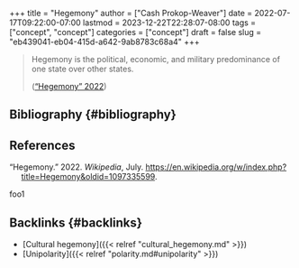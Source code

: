 +++
title = "Hegemony"
author = ["Cash Prokop-Weaver"]
date = 2022-07-17T09:22:00-07:00
lastmod = 2023-12-22T22:28:07-08:00
tags = ["concept", "concept"]
categories = ["concept"]
draft = false
slug = "eb439041-eb04-415d-a642-9ab8783c68a4"
+++

> Hegemony is the political, economic, and military predominance of one state over other states.
>
> (<a href="#citeproc_bib_item_1">“Hegemony” 2022</a>)


## Bibliography {#bibliography}

## References

<style>.csl-entry{text-indent: -1.5em; margin-left: 1.5em;}</style><div class="csl-bib-body">
  <div class="csl-entry"><a id="citeproc_bib_item_1"></a>“Hegemony.” 2022. <i>Wikipedia</i>, July. <a href="https://en.wikipedia.org/w/index.php?title=Hegemony&oldid=1097335599">https://en.wikipedia.org/w/index.php?title=Hegemony&#38;oldid=1097335599</a>.</div>
</div>

foo1


## Backlinks {#backlinks}

-   [Cultural hegemony]({{< relref "cultural_hegemony.md" >}})
-   [Unipolarity]({{< relref "polarity.md#unipolarity" >}})
